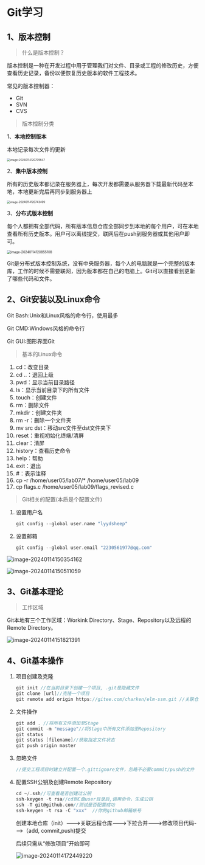 # Git学习

## 1、版本控制

> 什么是版本控制？

版本控制是一种在开发过程中用于管理我们对文件、目录或工程的修改历史，方便查看历史记录，备份以便恢复历史版本的软件工程技术。

常见的版本控制器：

- Git
- SVN
- CVS

> 版本控制分类

1、**本地控制版本**

本地记录每次文件的更新

<img src="https://gitee.com/lyydsheep/pic/raw/master/202401141207742.png" alt="image-20240114120705647" style="zoom:50%;" />

2、**集中版本控制**

所有的历史版本都记录在服务器上，每次开发都需要从服务器下载最新代码至本地，本地更新完后再同步到服务器上

<img src="https://gitee.com/lyydsheep/pic/raw/master/202401141207600.png" alt="image-20240114120743499" style="zoom:50%;" />

3、**分布式版本控制**

每个人都拥有全部代码，所有版本信息仓库全部同步到本地的每个用户，可在本地查看所有历史版本。用户可以离线提交，联网后在push到服务器或其他用户即可。

<img src="https://gitee.com/lyydsheep/pic/raw/master/202401141208187.png" alt="image-20240114120855108" style="zoom:60%;" />

Git是分布式版本控制系统，没有中央服务器，每个人的电脑就是一个完整的版本库，工作的时候不需要联网，因为版本都在自己的电脑上。Git可以直接看到更新了哪些代码和文件。

## 2、Git安装以及Linux命令

Git Bash:Unix和Linux风格的命令行，使用最多

Git CMD:Windows风格的命令行

Git GUI:图形界面Git

> 基本的Linux命令

1. cd：改变目录
2. cd ..：退回上级
3. pwd：显示当前目录路径
4. ls：显示当前目录下的所有文件
5. touch：创建文件
6. rm：删除文件
7. mkdir：创建文件夹
8. rm -r：删除一个文件夹
9. mv src dst：移动src文件至dst文件夹下
10. reset：重视初始化终端/清屏
11. clear：清屏
12. history：查看历史命令
13. help：帮助
14. exit：退出
15. #：表示注释
16. cp -r /home/user05/lab07/* /home/user05/lab09
17. cp flags.c /home/user05/lab09/flags_revised.c

> Git相关的配置(本质是个配置文件)

1. 设置用户名

   ```go
   git config --global user.name "lyydsheep"
   ```

2. 设置邮箱

   ```go
   git config --global user.email "2230561977@qq.com"
   ```

   

<img src="https://gitee.com/lyydsheep/pic/raw/master/202401141504246.png" alt="image-20240114150354162"  />

![image-20240114150511059](https://gitee.com/lyydsheep/pic/raw/master/202401141505087.png)

## 3、Git基本理论

> 工作区域

Git本地有三个工作区域：Workink Directory、Stage、Repository以及远程的Remote Directory。

![image-20240114151821391](https://gitee.com/lyydsheep/pic/raw/master/202401141518446.png)

## 4、Git基本操作

1. 项目创建及克隆

   ```go
   git init //在当前目录下创建一个项目, .git是隐藏文件
   git clone [url]//克隆一个项目
   git remote add origin https://gitee.com/charken/elm-ssm.git //关联仓库
   ```

2. 文件操作

   ```go
   git add . //将所有文件添加至Stage
   git commit -m "message"//将Stage中所有文件添加至Repository
   git status
   git status [filename]//获取指定文件状态
   git push origin master
   ```

3. 忽略文件

   ```go
   //提交工程项目时建立并配置一个.gittignore文件，忽略不必要commit/push的文件
   ```

4. 配置SSH公钥及创建Remote Repository

   ```go
   cd ~/.ssh//可查看是否创建过公钥
   ssh-keygen -t rsa//cd到C盘user目录后,调用命令，生成公钥
   ssh -T git@github.com//测试是否配置成功
   ssh-keygen -t rsa -C "xxx"  //你的github邮箱帐号
   ```

   创建本地仓库（init）--->关联远程仓库--->下拉合并--->修改项目代码--->（add, commit,push)提交
   
   后续只需从“修改项目”开始即可
   
   ![image-20240114172449220](https://gitee.com/lyydsheep/pic/raw/master/202401141724272.png)